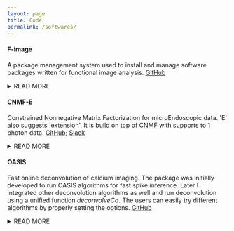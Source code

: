 ```yaml
---
layout: page
title: Code
permalink: /softwares/
---
```

#### F-image
A package management system used to install and manage software packages written for functional image analysis. [GitHub](https://github.com/zhoupc/F-image)
<details><summary>READ MORE</summary>
<p>
With F-image, you can install and use a package like this. 

```matlab 
fi.install('cnmfe');   # install CNMF-E 
fi.usepkg('cnmfe');    # use CNMF-E functions in your code. 
```
F-image has a community-curated list of packages used in functional image analysis. Once the package is added to the list, you can use the above function to manage your package. Check the [GitHub repo](https://github.com/zhoupc/F-image) for details.  

</p>
</details>

#### CNMF-E 
Constrained Nonnegative Matrix Factorization for microEndoscopic data. 'E' also suggests 'extension'. It is build on top of [CNMF](https://github.com/epnev/ca_source_extraction) with supports to 1 photon data. [GitHub](https://github.com/zhoupc/CNMF_E); [Slack](https://beat-ica.slack.com)
<details><summary>READ MORE</summary>
<p>

**install with F-image**

```matlab
>> fi.install('cnmfe')
```
</p> </details>

#### OASIS 
Fast online deconvolution of calcium imaging. The package was initially developed to run OASIS algorithms for fast spike inference. Later I integrated other deconvolution algorithms as well and run deconvolution using a unified function *deconvolveCa*. The users can easily try different algorithms by properly setting the options. [GitHub](https://github.com/zhoupc/OASIS_matlab) 
<details><summary>READ MORE</summary>
<p>

**install with F-image**

```matlab
>> fi.install('oasis')
```
</p> </details>  

